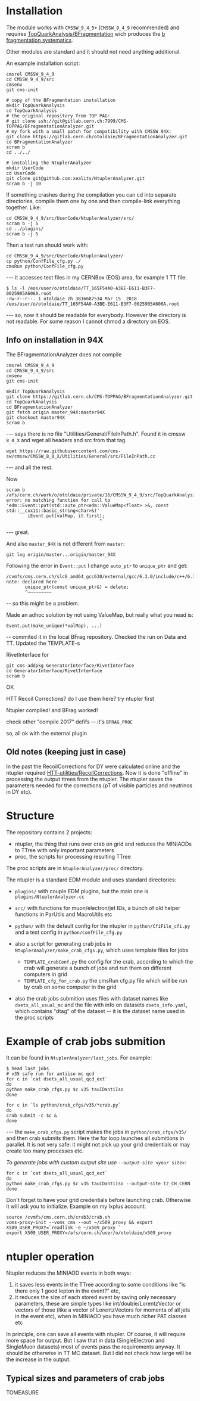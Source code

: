 Installation
============

The module works with `CMSSW_9_4_5+` (`CMSSW_9_4_9` recommended)
and requires [TopQuarkAnalysis/BFragmentation](https://gitlab.cern.ch/CMS-TOPPAG/BFragmentationAnalyzer) wich produces the [b fragmentation systematics](https://twiki.cern.ch/twiki/bin/viewauth/CMS/TopSystematics#Fragmentation).

Other modules are standard and it should not need anything additional.

An example installation script:

    cmsrel CMSSW_9_4_9
    cd CMSSW_9_4_9/src
    cmsenv
    git cms-init

    # copy of the BFragmentation installation
    mkdir TopQuarkAnalysis
    cd TopQuarkAnalysis
    # the original repository from TOP PAG:
    # git clone ssh://git@gitlab.cern.ch:7999/CMS-TOPPAG/BFragmentationAnalyzer.git
    # my fork with a small patch for compatibility with CMSSW 94X:
    git clone https://gitlab.cern.ch/otoldaie/BFragmentationAnalyzer.git
    cd BFragmentationAnalyzer
    scram b
    cd ../../

    # installing the NtuplerAnalyzer
    mkdir UserCode
    cd UserCode
    git clone git@github.com:xealits/NtuplerAnalyzer.git
    scram b -j 10

If something crashes during the compilation you can cd into separate directories,
compile them one by one and then compile-link everything together.
Like:

    cd CMSSW_9_4_9/src/UserCode/NtuplerAnalyzer/src/
    scram b -j 5
    cd ../plugins/
    scram b -j 5


Then a test run should work with:

    cd CMSSW_9_4_9/src/UserCode/NtuplerAnalyzer/
    cp python/ConfFile_cfg.py ./
    cmsRun python/ConfFile_cfg.py

--- it accesses test files in my CERNBox (EOS) area, for example 1 TT file:

    $ ls -l /eos/user/o/otoldaie/TT_165F54A0-A3BE-E611-B3F7-0025905A606A.root
    -rw-r--r--. 1 otoldaie zh 3816687534 Mar 15  2018 /eos/user/o/otoldaie/TT_165F54A0-A3BE-E611-B3F7-0025905A606A.root

--- so, now it should be readable for everybody.
However the directory is not readable. For some reason I cannot chmod a directory on EOS.



Info on installation in 94X
---------------------------

The BFragmentationAnalyzer does not compile

    cmsrel CMSSW_9_4_9
    cd CMSSW_9_4_9/src
    cmsenv
    git cms-init

    mkdir TopQuarkAnalysis
    git clone https://gitlab.cern.ch/CMS-TOPPAG/BFragmentationAnalyzer.git
    cd TopQuarkAnalysis
    cd BFragmentationAnalyzer
    git fetch origin master_94X:master94X
    git checkout master94X
    scram b

--- says there is no file "Utilities/General/FileInPath.h".
Found it in cmssw `8_0_X` and wget all headers and src from that tag.

    wget https://raw.githubusercontent.com/cms-sw/cmssw/CMSSW_8_0_X/Utilities/General/src/FileInPath.cc

--- and all the rest.

Now

    scram b
    /afs/cern.ch/work/o/otoldaie/private/16/CMSSW_9_4_9/src/TopQuarkAnalysis/BFragmentationAnalyzer/plugins/BFragmentationWeightProducer.cc:130:35: error: no matching function for call to 'edm::Event::put(std::auto_ptr<edm::ValueMap<float> >&, const std::__cxx11::basic_string<char>&)'
            iEvent.put(valMap, it.first);
                                       ^

--- great.

And also `master_94X` is not different from `master`:

    git log origin/master...origin/master_94X

Following the error in `Event::put` I change `auto_ptr` to `unique_ptr` and get:

    /cvmfs/cms.cern.ch/slc6_amd64_gcc630/external/gcc/6.3.0/include/c++/6.3.0/bits/unique_ptr.h:359:7: note: declared here
           unique_ptr(const unique_ptr&) = delete;
           ^~~~~~~~~~

-- so this might be a problem.

Made an adhoc solution by not using ValueMap, but really what you nead is:

    Event.put(make_unique(*valMap), ...)

-- commited it in the local BFrag repository.
Checked the run on Data and TT.
Updated the TEMPLATE-s



RivetInterface for

    git cms-addpkg GeneratorInterface/RivetInterface
    cd GeneratorInterface/RivetInterface
    scram b

OK


HTT Recoil Corrections?
do I use them here?
try ntupler first


Ntupler
compiled!
and BFrag worked!


check other "compile 2017" defifs
-- it's `BFRAG_PROC`

so, all ok with the external plugin




Old notes (keeping just in case)
--------------------------------

In the past the RecoilCorrections for DY were calculated online and the ntupler required [HTT-utilities/RecoilCorrections](https://github.com/CMS-HTT/RecoilCorrections/blob/master/instructions.txt).
Now it is done "offline" in processing the output ttrees from the ntupler.
The ntupler saves the parameters needed for the corrections (pT of visible particles and neutrinos in DY etc).




Structure
=========

The repository contains 2 projects:

* ntupler, the thing that runs over crab on grid and reduces the MINIAODs to TTree with only important parameters
* proc, the scripts for processing resulting TTree

The proc scripts are in `NtuplerAnalyzer/proc/` directory.

The ntupler is a standard EDM module and uses standard directories:

* `plugins/` with couple EDM plugins, but the main one is `plugins/NtuplerAnalyzer.cc`
* `src/` with functions for muon/electron/jet IDs, a bunch of old helper functions in ParUtils and MacroUtils etc
* `python/` with the default config for the ntupler in `python/CfiFile_cfi.py` and a test config in `python/ConfFile_cfg.py`
* also a script for generating crab jobs in `NtuplerAnalyzer/make_crab_cfgs.py`, which uses template files for jobs

   + `TEMPLATE_crabConf.py` the config for the crab, according to which the crab will generate a bunch of jobs and run them on different computers in grid
   + `TEMPLATE_cfg_for_crab.py` the cmsRun cfg.py file which will be run by crab on some computer in the grid

* also the crab jobs submition uses files with dataset names like `dsets_all_usual_mc` and the file with info on datasets `dsets_info.yaml`, which contains "dtag" of the dataset -- it is the dataset name used in the proc scripts




Example of crab jobs submition
==============================

It can be found in `NtuplerAnalyzer/last_jobs`.
For example:

    $ head last_jobs
    # v35 safe run for antiiso mc qcd
    for c in `cat dsets_all_usual_qcd_ext`
    do
    python make_crab_cfgs.py $c v35 tauIDantiIso
    done
    
    for c in `ls python/crab_cfgs/v35/*crab.py`
    do
    crab submit -c $c &
    done

--- the `make_crab_cfgs.py` script makes the jobs in `python/crab_cfgs/v35/` and then crab submits them.
Here the for loop launches all submitions in parallel.
It is not very safe: it might not pick up your grid credentials or may create too many processes etc.

*To generate jobs with custom output site use `--output-site <your site>`:*

    for c in `cat dsets_all_usual_qcd_ext`
    do
    python make_crab_cfgs.py $c v35 tauIDantiIso --output-site T2_CH_CERN
    done

Don't forget to have your grid credentials before launching crab.
Otherwise it will ask you to initialize.
Example on my lxplus account:

    source /cvmfs/cms.cern.ch/crab3/crab.sh
    voms-proxy-init --voms cms --out ~/x509_proxy && export X509_USER_PROXY=`readlink -e ~/x509_proxy `
    export X509_USER_PROXY=/afs/cern.ch/user/o/otoldaie/x509_proxy





ntupler operation
=================

Ntupler reduces the MINIAOD events in both ways:
1) it saves less events in the TTree according to some conditions like "is there only 1 good lepton in the event?" etc,
2) it reduces the size of each stored event by saving only necessary parameters, these are simple types like int/double/LorentzVector or vectors of those (like a vector of LorentzVectors for momenta of all jets in the event etc), when in MINIAOD you have much richer PAT classes etc

In principle, one can save all events with ntupler. Of course, it will require more space for output.
But I saw that in data (SingleElectron and SingleMuon datasets) most of events pass the requirements anyway.
It should be otherwise in TT MC dataset. But I did not check how large will be the increase in the output.




Typical sizes and parameters of crab jobs
-----------------------------------------

TOMEASURE


